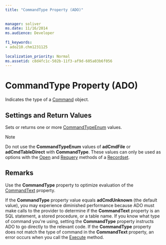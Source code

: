 ```yaml
---
title: "CommandType Property (ADO)"
  
  
manager: soliver
ms.date: 11/16/2014
ms.audience: Developer
 
f1_keywords:
- ado210.chm1231125
  
localization_priority: Normal
ms.assetid: c8d4fc1c-502b-11f3-af9d-605a03b6f056
---
```


# CommandType Property (ADO)

Indicates the type of a [Command](command-object-ado.md) object. 
  
## Settings and Return Values

Sets or returns one or more [CommandTypeEnum](commandtypeenum.md) values. 
  
> [!NOTE]
> Do not use the **CommandTypeEnum** values of **adCmdFile** or **adCmdTableDirect** with **CommandType**. These values can only be used as options with the [Open](open-method-ado-recordset.md) and [Requery](requery-method-ado.md) methods of a [Recordset](recordset-object-ado.md). 
  
## Remarks

Use the **CommandType** property to optimize evaluation of the [CommandText](commandtext-property-ado.md) property. 
  
If the **CommandType** property value equals **adCmdUnknown** (the default value), you may experience diminished performance because ADO must make calls to the provider to determine if the **CommandText** property is an SQL statement, a stored procedure, or a table name. If you know what type of command you're using, setting the **CommandType** property instructs ADO to go directly to the relevant code. If the **CommandType** property does not match the type of command in the **CommandText** property, an error occurs when you call the [Execute](http://msdn.microsoft.com/library/01812c8c-403e-4428-23f6-86bda747bd0e%28Office.15%29.aspx) method. 
  

